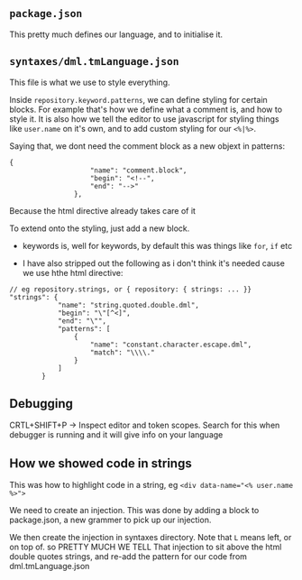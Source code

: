 ## `package.json`

This pretty much defines our language, and to initialise it.

## `syntaxes/dml.tmLanguage.json`

This file is what we use to style everything.

Inside `repository.keyword.patterns`, we can define styling for certain blocks. For example that's how we define what a comment is, and how to style it. It is also how we tell the editor to use javascript for styling things like `user.name` on it's own, and to add custom styling for our `<%|%>`.

Saying that, we dont need the comment block as a new objext in patterns:
```
{
                    "name": "comment.block",
                    "begin": "<!--",
                    "end": "-->"
				},
```
Because the html directive already takes care of it

To extend onto the styling, just add a new block.

* keywords is, well for keywords, by default this was things like `for`, `if` etc

* I have also stripped out the following as i don't think it's needed cause we use hthe html directive:
```
// eg repository.strings, or { repository: { strings: ... }}
"strings": {
			"name": "string.quoted.double.dml",
			"begin": "\"[^<]",
			"end": "\"",
			"patterns": [
				{
					"name": "constant.character.escape.dml",
					"match": "\\\\."
				}
			]
		}
```

## Debugging

CRTL+SHIFT+P -> Inspect editor and token scopes. Search for this when debugger is running and it will give info on your language

## How we showed code in strings

This was how to highlight code in a string, eg `<div data-name="<% user.name %>">`

We need to create an injection. This was done by adding a block to package.json, a new grammer to pick up our injection.

We then create the injection in syntaxes directory. Note that `L` means left, or on top of. so PRETTY MUCH WE TELL That injection to sit above the html double quotes strings, and re-add the pattern for our code from dml.tmLanguage.json
